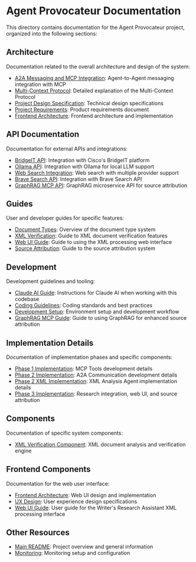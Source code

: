 # Agent Provocateur Documentation

This directory contains documentation for the Agent Provocateur project, organized into the following sections:

## Architecture

Documentation related to the overall architecture and design of the system:

- [A2A Messaging and MCP Integration](architecture/A2A_MCP.md): Agent-to-Agent messaging integration with MCP
- [Multi-Context Protocol](architecture/MULTICONTEXTPROTOCOL.md): Detailed explanation of the Multi-Context Protocol
- [Project Design Specification](architecture/project_design_spec.md): Technical design specifications
- [Project Requirements](architecture/project_prd.md): Product requirements document
- [Frontend Architecture](architecture/frontend_architecture.md): Frontend architecture and implementation

## API Documentation

Documentation for external APIs and integrations:

- [BridgeIT API](api/BRIDGEIT_API.md): Integration with Cisco's BridgeIT platform
- [Ollama API](api/OLLAMA_API.md): Integration with Ollama for local LLM support
- [Web Search Integration](api/web_search_integration.md): Web search with multiple provider support
- [Brave Search API](api/brave_web_search.md): Integration with Brave Search API
- [GraphRAG MCP API](api/graphrag_mcp_api.md): GraphRAG microservice API for source attribution

## Guides

User and developer guides for specific features:

- [Document Types](guides/document_types.md): Overview of the document type system
- [XML Verification](guides/xml_verification.md): Guide to XML document verification features
- [Web UI Guide](guides/ui_guide.md): Guide to using the XML processing web interface
- [Source Attribution](guides/source_attribution.md): Guide to the source attribution system

## Development

Development guidelines and tooling:

- [Claude AI Guide](development/CLAUDE.md): Instructions for Claude AI when working with this codebase
- [Coding Guidelines](development/coding_guidelines.md): Coding standards and best practices
- [Development Setup](development/DEVELOPMENT.md): Environment setup and development workflow
- [GraphRAG MCP Guide](development/graphrag_mcp_guide.md): Guide to using GraphRAG for enhanced source attribution

## Implementation Details

Documentation of implementation phases and specific components:

- [Phase 1 Implementation](implementation/phase1_implementation.md): MCP Tools development details
- [Phase 2 Implementation](implementation/phase2_implementation.md): A2A Communication development details
- [Phase 2 XML Implementation](implementation/PHASE2_XML_IMPLEMENTATION.md): XML Analysis Agent implementation details
- [Phase 3 Implementation](implementation/phase3_implementation.md): Research integration, web UI, and source attribution

## Components

Documentation of specific system components:

- [XML Verification Component](components/xml_verification.md): XML document analysis and verification engine

## Frontend Components

Documentation for the web user interface:

- [Frontend Architecture](architecture/frontend_architecture.md): Web UI design and implementation
- [UX Design](uxd/ux_design.md): User experience design specifications
- [Web UI Guide](guides/ui_guide.md): User guide for the Writer's Research Assistant XML processing interface

## Other Resources

- [Main README](../README.md): Project overview and general information
- [Monitoring](../monitoring/README.md): Monitoring setup and configuration